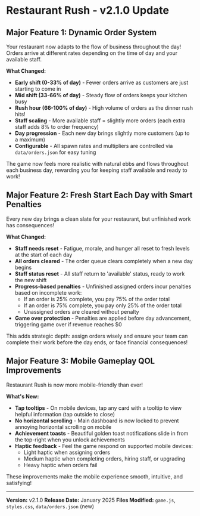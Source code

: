 # Restaurant Rush - v2.1.0 Update

## Major Feature 1: Dynamic Order System

Your restaurant now adapts to the flow of business throughout the day! Orders arrive at different rates depending on the time of day and your available staff.

**What Changed:**
- **Early shift (0-33% of day)** - Fewer orders arrive as customers are just starting to come in
- **Mid shift (33-66% of day)** - Steady flow of orders keeps your kitchen busy
- **Rush hour (66-100% of day)** - High volume of orders as the dinner rush hits!
- **Staff scaling** - More available staff = slightly more orders (each extra staff adds 8% to order frequency)
- **Day progression** - Each new day brings slightly more customers (up to a maximum)
- **Configurable** - All spawn rates and multipliers are controlled via `data/orders.json` for easy tuning

The game now feels more realistic with natural ebbs and flows throughout each business day, rewarding you for keeping staff available and ready to work!

## Major Feature 2: Fresh Start Each Day with Smart Penalties

Every new day brings a clean slate for your restaurant, but unfinished work has consequences!

**What Changed:**
- **Staff needs reset** - Fatigue, morale, and hunger all reset to fresh levels at the start of each day
- **All orders cleared** - The order queue clears completely when a new day begins
- **Staff status reset** - All staff return to 'available' status, ready to work the new shift
- **Progress-based penalties** - Unfinished assigned orders incur penalties based on incomplete work:
  - If an order is 25% complete, you pay 75% of the order total
  - If an order is 75% complete, you pay only 25% of the order total
  - Unassigned orders are cleared without penalty
- **Game over protection** - Penalties are applied before day advancement, triggering game over if revenue reaches $0

This adds strategic depth: assign orders wisely and ensure your team can complete their work before the day ends, or face financial consequences!

## Major Feature 3: Mobile Gameplay QOL Improvements

Restaurant Rush is now more mobile-friendly than ever!

**What's New:**
- **Tap tooltips** - On mobile devices, tap any card with a tooltip to view helpful information (tap outside to close)
- **No horizontal scrolling** - Main dashboard is now locked to prevent annoying horizontal scrolling on mobile
- **Achievement toasts** - Beautiful golden toast notifications slide in from the top-right when you unlock achievements
- **Haptic feedback** - Feel the game respond on supported mobile devices:
  - Light haptic when assigning orders
  - Medium haptic when completing orders, hiring staff, or upgrading
  - Heavy haptic when orders fail

These improvements make the mobile experience smooth, intuitive, and satisfying!

---

**Version:** v2.1.0
**Release Date:** January 2025
**Files Modified:** `game.js`, `styles.css`, `data/orders.json` (new)
